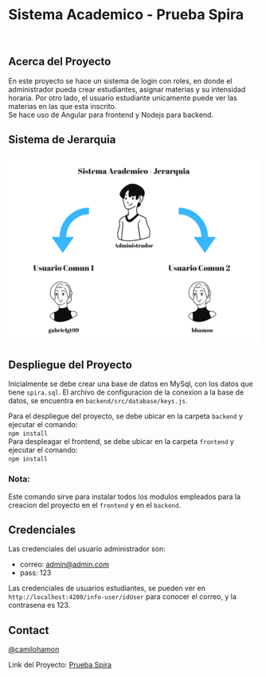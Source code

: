 <h1>Sistema Academico - Prueba Spira</h1>

<br />
 
<!-- ABOUT THE PROJECT -->
## Acerca del Proyecto
En este proyecto se hace un sistema de login con roles, en donde el administrador pueda crear estudiantes,
asignar materias y su intensidad horaria. Por otro lado, el usuario estudiante unicamente puede ver las
materias en las que esta inscrito. <br> Se hace uso de Angular para frontend y Nodejs para backend.

## Sistema de Jerarquia

![Jerarquia](https://github.com/CamiloHamon/spira/blob/main/jerarquia.png)
 
## Despliegue del Proyecto
Inicialmente se debe crear una base de datos en MySql, con los datos que tiene ``spira.sql``. El archivo de configuracion de la conexion a la base de datos, se encuentra en ``backend/src/database/keys.js``.

Para el despliegue del proyecto, se debe ubicar en la carpeta ``backend`` y ejecutar el comando:
<br>``npm install``
<br>Para despleagar el frontend, se debe ubicar en la carpeta ``frontend`` y ejecutar el comando:
<br>``npm install``
### Nota:
Este comando sirve para instalar todos los modulos empleados para la creacion del proyecto en el ``frontend`` y en el ``backend``.

## Credenciales
Las credenciales del usuario administrador son:
<br>
* correo: admin@admin.com
* pass: 123

Las credenciales de usuarios estudiantes, se pueden ver en ``http://localhost:4200/info-user/idUser`` para conocer el correo, y la contrasena es 123.
 
<!-- CONTACT -->
## Contact
 
[@camilohamon](https://github.com/camilohamon)<br />
 
Link del Proyecto: [Prueba Spira](https://github.com/CamiloHamon/spira)
